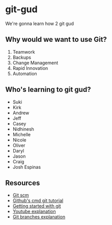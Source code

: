 # git-gud

We're gonna learn how 2 git gud

## Why would we want to use Git?

1. Teamwork
1. Backups
1. Change Management
1. Rapid Innovation
1. Automation

## Who's learning to git gud?
 * Suki
 * Kirk
 * Andrew
 * Jeff
 * Casey
 * Nidhinesh
 * Michelle
 * Nicole
 * Oliver
 * Daryl
 * Jason
 * Craig
 * Josh Espinas

## Resources

 * [Git scm](https://git-scm.com)
 * [Github's cmd git tutorial](https://try.github.io/levels/1/challenges/1)
 * [Getting started with git](http://git-scm.com/book/en/Getting-Started-Git-Basics)
 * [Youtube explanation](https://youtu.be/1ffBJ4sVUb4?t=1m42s)
 * [Git branches explanation](https://www.atlassian.com/git/tutorials/using-branches)
